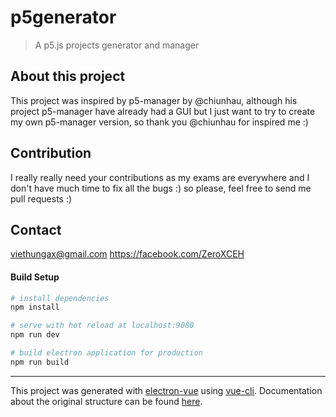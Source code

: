 # p5generator

> A p5.js projects generator and manager

## About this project
This project was inspired by p5-manager by @chiunhau, although his project p5-manager have already had a GUI but I just want to try to create my own p5-manager version, so thank you @chiunhau for inspired me :)

## Contribution
I really really need your contributions as my exams are everywhere and I don't have much time to fix all the bugs :) so please, feel free to send me pull requests :)

## Contact
viethungax@gmail.com
https://facebook.com/ZeroXCEH

#### Build Setup

``` bash
# install dependencies
npm install

# serve with hot reload at localhost:9080
npm run dev

# build electron application for production
npm run build


```

---

This project was generated with [electron-vue](https://github.com/SimulatedGREG/electron-vue) using [vue-cli](https://github.com/vuejs/vue-cli). Documentation about the original structure can be found [here](https://simulatedgreg.gitbooks.io/electron-vue/content/index.html).
